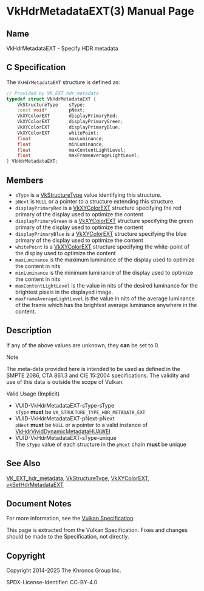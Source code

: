 # VkHdrMetadataEXT(3) Manual Page

## Name

VkHdrMetadataEXT - Specify HDR metadata



## [](#_c_specification)C Specification

The `VkHdrMetadataEXT` structure is defined as:

```c++
// Provided by VK_EXT_hdr_metadata
typedef struct VkHdrMetadataEXT {
    VkStructureType    sType;
    const void*        pNext;
    VkXYColorEXT       displayPrimaryRed;
    VkXYColorEXT       displayPrimaryGreen;
    VkXYColorEXT       displayPrimaryBlue;
    VkXYColorEXT       whitePoint;
    float              maxLuminance;
    float              minLuminance;
    float              maxContentLightLevel;
    float              maxFrameAverageLightLevel;
} VkHdrMetadataEXT;
```

## [](#_members)Members

- `sType` is a [VkStructureType](https://registry.khronos.org/vulkan/specs/latest/man/html/VkStructureType.html) value identifying this structure.
- `pNext` is `NULL` or a pointer to a structure extending this structure.
- `displayPrimaryRed` is a [VkXYColorEXT](https://registry.khronos.org/vulkan/specs/latest/man/html/VkXYColorEXT.html) structure specifying the red primary of the display used to optimize the content
- `displayPrimaryGreen` is a [VkXYColorEXT](https://registry.khronos.org/vulkan/specs/latest/man/html/VkXYColorEXT.html) structure specifying the green primary of the display used to optimize the content
- `displayPrimaryBlue` is a [VkXYColorEXT](https://registry.khronos.org/vulkan/specs/latest/man/html/VkXYColorEXT.html) structure specifying the blue primary of the display used to optimize the content
- `whitePoint` is a [VkXYColorEXT](https://registry.khronos.org/vulkan/specs/latest/man/html/VkXYColorEXT.html) structure specifying the white-point of the display used to optimize the content
- `maxLuminance` is the maximum luminance of the display used to optimize the content in nits
- `minLuminance` is the minimum luminance of the display used to optimize the content in nits
- `maxContentLightLevel` is the value in nits of the desired luminance for the brightest pixels in the displayed image.
- `maxFrameAverageLightLevel` is the value in nits of the average luminance of the frame which has the brightest average luminance anywhere in the content.

## [](#_description)Description

If any of the above values are unknown, they **can** be set to 0.

Note

The meta-data provided here is intended to be used as defined in the SMPTE 2086, CTA 861.3 and CIE 15:2004 specifications. The validity and use of this data is outside the scope of Vulkan.

Valid Usage (Implicit)

- [](#VUID-VkHdrMetadataEXT-sType-sType)VUID-VkHdrMetadataEXT-sType-sType  
  `sType` **must** be `VK_STRUCTURE_TYPE_HDR_METADATA_EXT`
- [](#VUID-VkHdrMetadataEXT-pNext-pNext)VUID-VkHdrMetadataEXT-pNext-pNext  
  `pNext` **must** be `NULL` or a pointer to a valid instance of [VkHdrVividDynamicMetadataHUAWEI](https://registry.khronos.org/vulkan/specs/latest/man/html/VkHdrVividDynamicMetadataHUAWEI.html)
- [](#VUID-VkHdrMetadataEXT-sType-unique)VUID-VkHdrMetadataEXT-sType-unique  
  The `sType` value of each structure in the `pNext` chain **must** be unique

## [](#_see_also)See Also

[VK\_EXT\_hdr\_metadata](https://registry.khronos.org/vulkan/specs/latest/man/html/VK_EXT_hdr_metadata.html), [VkStructureType](https://registry.khronos.org/vulkan/specs/latest/man/html/VkStructureType.html), [VkXYColorEXT](https://registry.khronos.org/vulkan/specs/latest/man/html/VkXYColorEXT.html), [vkSetHdrMetadataEXT](https://registry.khronos.org/vulkan/specs/latest/man/html/vkSetHdrMetadataEXT.html)

## [](#_document_notes)Document Notes

For more information, see the [Vulkan Specification](https://registry.khronos.org/vulkan/specs/latest/html/vkspec.html#VkHdrMetadataEXT)

This page is extracted from the Vulkan Specification. Fixes and changes should be made to the Specification, not directly.

## [](#_copyright)Copyright

Copyright 2014-2025 The Khronos Group Inc.

SPDX-License-Identifier: CC-BY-4.0